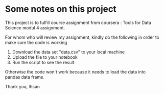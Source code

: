 # Some notes on this project

This project is to fulfill course assignment from coursera : Tools for Data Science modul 4 assignment.

For whom who will review my assignment, kindly do the following in order to make sure the code is working
1. Download the data set "data.csv" to your local machine
2. Upload the file to your notebook
3. Run the script to see the result

Otherwise the code won't work because it needs to load the data into pandas data frame.

Thank you,
Ihsan
